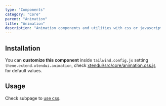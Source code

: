 ```yaml
---
type: "Components"
category: "Core"
parent: "Animation"
title: "Animation"
description: "Animation components and utilities with css or javascript transitions/animations."
---
```


## Installation

You can **customize this component** inside `tailwind.config.js` setting `theme.extend.xtendui.animation`, check [xtendui/src/core/animation.css.js](https://github.com/minimit/xtendui/blob/beta/src/core/animation.css.js) for default values.

## Usage

Check subpage to [use css](/components/core/animation/css).
